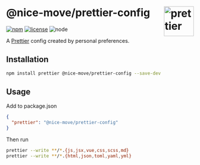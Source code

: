 # @nice-move/prettier-config [<img src="https://raw.githubusercontent.com/prettier/prettier-logo/master/images/prettier-icon-light.png" alt="prettier" height="80" align="right">][prettier]

[![npm][npm-badge]][npm-url]
[![license][license-badge]][github-url]
![node][node-badge]

A [Prettier] config created by personal preferences.

## Installation

```bash
npm install prettier @nice-move/prettier-config --save-dev
```

## Usage

Add to package.json

```json
{
  "prettier": "@nice-move/prettier-config"
}
```

Then run

```bash
prettier --write **/*.{js,jsx,vue,css,scss,md}
prettier --write **/*.{html,json,toml,yaml,yml}
```

[prettier]: https://prettier.io/
[npm-url]: https://www.npmjs.com/package/@nice-move/prettier-config
[npm-badge]: https://img.shields.io/npm/v/@nice-move/prettier-config.svg?style=flat-square&logo=npm
[github-url]: https://github.com/airkro/nice-move/tree/master/packages/prettier-config#readme
[node-badge]: https://img.shields.io/node/v/@nice-move/prettier-config.svg?style=flat-square&colorB=green&logo=node.js
[license-badge]: https://img.shields.io/npm/l/@nice-move/prettier-config.svg?style=flat-square&colorB=blue&logo=github
